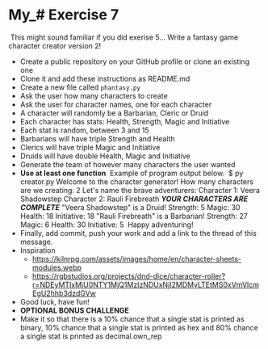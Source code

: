 # My_# Exercise 7
​
This might sound familiar if you did exerise 5...
Write a fantasy game character creator version 2!
​
- Create a public repository on your GitHub profile or clone an existing one
- Clone it and add these instructions as README.md
- Create a new file called `phantasy.py`
- Ask the user how many characters to create
- Ask the user for character names, one for each character
- A character will randomly be a Barbarian, Cleric or Druid
- Each character has stats: Health, Strength, Magic and Initiative
- Each stat is random, between 3 and 15
- Barbarians will have triple Strength and Health
- Clerics will have triple Magic and Initiative
- Druids will have double Health, Magic and Initiative
- Generate the team of however many characters the user wanted
- **Use at least one function**
​
Example of program output below.
​
        $ py creator.py
        Welcome to the character generator!
        How many characters are we creating: 2
        Let's name the brave adventurers:
        Character 1: Veera Shadowstep
        Character 2: Rauli Firebreath
​
        ***YOUR CHARACTERS ARE COMPLETE***
        "Veera Shadowstep" is a Druid!
            Strength: 5
            Magic: 30
            Health: 18
            Initiative: 18
​
        "Rauli Firebreath" is a Barbarian!
            Strength: 27
            Magic: 6
            Health: 30
            Initiative: 5
​
        Happy adventuring!
​
- Finally, add commit, push your work and add a link to the thread of this message.
- Inspiration
    - https://kilnrpg.com/assets/images/home/en/character-sheets-modules.webp
    - https://rgbstudios.org/projects/dnd-dice/character-roller?r=NDEyMTIxMjU0NTY1MjQ1MzIzNDUxNjI2MDMyLTEtMS0xVmVlcmEgU2hhb3dzdGVw
- Good luck, have fun!
​
- **OPTIONAL BONUS CHALLENGE**
- Make it so that there is a 10% chance that a single stat is printed as binary, 10% chance that a single stat is printed as hex and 80% chance a single stat is printed as decimal.own_rep
